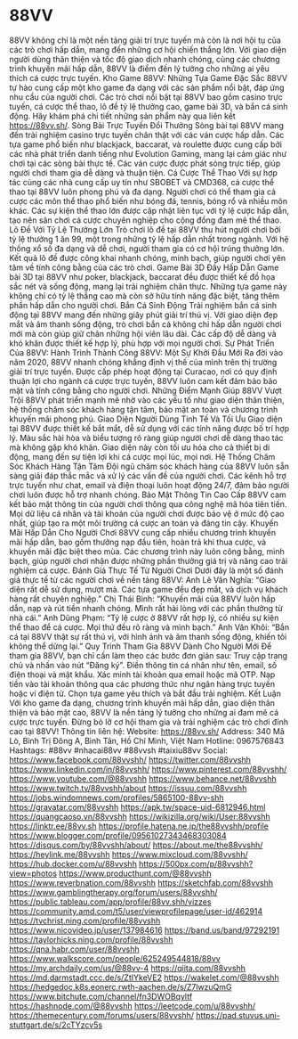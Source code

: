 # 88VV
88VV không chỉ là một nền tảng giải trí trực tuyến mà còn là nơi hội tụ của các trò chơi hấp dẫn, mang đến những cơ hội chiến thắng lớn. Với giao diện người dùng thân thiện và tốc độ giao dịch nhanh chóng, cùng các chương trình khuyến mãi hấp dẫn, 88VV là điểm đến lý tưởng cho những ai yêu thích cá cược trực tuyến.
Kho Game 88VV: Những Tựa Game Đặc Sắc
88VV tự hào cung cấp một kho game đa dạng với các sản phẩm nổi bật, đáp ứng nhu cầu của người chơi. Các trò chơi nổi bật tại 88VV bao gồm casino trực tuyến, cá cược thể thao, lô đề tỷ lệ thưởng cao, game bài 3D, và bắn cá sinh động. Hãy khám phá chi tiết những sản phẩm này qua liên kết https://88vv.sh/.
Sòng Bài Trực Tuyến Đổi Thưởng
Sòng bài tại 88VV mang đến trải nghiệm casino trực tuyến chân thật với các ván cược hấp dẫn. Các tựa game phổ biến như blackjack, baccarat, và roulette được cung cấp bởi các nhà phát triển danh tiếng như Evolution Gaming, mang lại cảm giác như chơi tại các sòng bài thực tế. Các ván cược được phát sóng trực tiếp, giúp người chơi tham gia dễ dàng và thuận tiện.
Cá Cược Thể Thao
Với sự hợp tác cùng các nhà cung cấp uy tín như SBOBET và CMD368, cá cược thể thao tại 88VV luôn phong phú và đa dạng. Người chơi có thể tham gia cá cược các môn thể thao phổ biến như bóng đá, tennis, bóng rổ và nhiều môn khác. Các sự kiện thể thao lớn được cập nhật liên tục với tỷ lệ cược hấp dẫn, tạo nên sân chơi cá cược chuyên nghiệp cho cộng đồng đam mê thể thao.
Lô Đề Với Tỷ Lệ Thưởng Lớn
Trò chơi lô đề tại 88VV thu hút người chơi bởi tỷ lệ thưởng 1 ăn 99, một trong những tỷ lệ hấp dẫn nhất trong ngành. Với hệ thống xổ số đa dạng và dễ chơi, người tham gia có cơ hội trúng thưởng lớn. Kết quả lô đề được công khai nhanh chóng, minh bạch, giúp người chơi yên tâm về tính công bằng của các trò chơi.
Game Bài 3D Đầy Hấp Dẫn
Game bài 3D tại 88VV như poker, blackjack, baccarat đều được thiết kế đồ họa sắc nét và sống động, mang lại trải nghiệm chân thực. Những tựa game này không chỉ có tỷ lệ thắng cao mà còn sở hữu tính năng đặc biệt, tăng thêm phần hấp dẫn cho người chơi.
Bắn Cá Sinh Động
Trải nghiệm bắn cá sinh động tại 88VV mang đến những giây phút giải trí thú vị. Với giao diện đẹp mắt và âm thanh sống động, trò chơi bắn cá không chỉ hấp dẫn người chơi mới mà còn giúp giữ chân những hội viên lâu dài. Các cấp độ dễ dàng và khó khăn được thiết kế hợp lý, phù hợp với mọi người chơi.
Sự Phát Triển Của 88VV: Hành Trình Thành Công
88VV: Một Sự Khởi Đầu Mới
Ra đời vào năm 2020, 88VV nhanh chóng khẳng định vị thế của mình trên thị trường giải trí trực tuyến. Được cấp phép hoạt động tại Curacao, nơi có quy định thuận lợi cho ngành cá cược trực tuyến, 88VV luôn cam kết đảm bảo bảo mật và tính công bằng cho người chơi.
Những Điểm Mạnh Giúp 88VV Vượt Trội
88VV phát triển mạnh mẽ nhờ vào các yếu tố như giao diện thân thiện, hệ thống chăm sóc khách hàng tận tâm, bảo mật an toàn và chương trình khuyến mãi phong phú.
Giao Diện Người Dùng Tinh Tế Và Tối Ưu
Giao diện tại 88VV được thiết kế bắt mắt, dễ sử dụng với các tính năng được bố trí hợp lý. Màu sắc hài hòa và biểu tượng rõ ràng giúp người chơi dễ dàng thao tác mà không gặp khó khăn. Giao diện này còn tối ưu hóa cho cả thiết bị di động, mang đến sự tiện lợi khi cá cược mọi lúc, mọi nơi.
Hệ Thống Chăm Sóc Khách Hàng Tận Tâm
Đội ngũ chăm sóc khách hàng của 88VV luôn sẵn sàng giải đáp thắc mắc và xử lý các vấn đề của người chơi. Các kênh hỗ trợ trực tuyến như chat, email và điện thoại luôn hoạt động 24/7, đảm bảo người chơi luôn được hỗ trợ nhanh chóng.
Bảo Mật Thông Tin Cao Cấp
88VV cam kết bảo mật thông tin của người chơi thông qua công nghệ mã hóa tiên tiến. Mọi dữ liệu cá nhân và tài khoản của người chơi được bảo vệ ở mức độ cao nhất, giúp tạo ra một môi trường cá cược an toàn và đáng tin cậy.
Khuyến Mãi Hấp Dẫn Cho Người Chơi
88VV cung cấp nhiều chương trình khuyến mãi hấp dẫn, bao gồm thưởng nạp đầu tiên, hoàn trả khi thua cược, và khuyến mãi đặc biệt theo mùa. Các chương trình này luôn công bằng, minh bạch, giúp người chơi nhận được những phần thưởng giá trị và nâng cao trải nghiệm cá cược.
Đánh Giá Thực Tế Từ Người Chơi
Dưới đây là một số đánh giá thực tế từ các người chơi về nền tảng 88VV:
Anh Lê Văn Nghĩa: “Giao diện rất dễ sử dụng, mượt mà. Các tựa game đều đẹp mắt, và dịch vụ khách hàng rất chuyên nghiệp.”
Chị Thái Bình: “Khuyến mãi của 88VV luôn hấp dẫn, nạp và rút tiền nhanh chóng. Mình rất hài lòng với các phần thưởng từ nhà cái.”
Anh Dũng Phạm: “Tỷ lệ cược ở 88VV rất hợp lý, có nhiều sự kiện thể thao để cá cược. Mọi thứ đều rõ ràng và minh bạch.”
Anh Văn Khôi: “Bắn cá tại 88VV thật sự rất thú vị, với hình ảnh và âm thanh sống động, khiến tôi không thể dừng lại.”
Quy Trình Tham Gia 88VV Dành Cho Người Mới
Để tham gia 88VV, bạn chỉ cần làm theo các bước đơn giản sau:
Truy cập trang chủ và nhấn vào nút “Đăng ký”.
Điền thông tin cá nhân như tên, email, số điện thoại và mật khẩu.
Xác minh tài khoản qua email hoặc mã OTP.
Nạp tiền vào tài khoản thông qua các phương thức như ngân hàng trực tuyến hoặc ví điện tử.
Chọn tựa game yêu thích và bắt đầu trải nghiệm.
Kết Luận
Với kho game đa dạng, chương trình khuyến mãi hấp dẫn, giao diện thân thiện và bảo mật cao, 88VV là nền tảng lý tưởng cho những ai đam mê cá cược trực tuyến. Đừng bỏ lỡ cơ hội tham gia và trải nghiệm các trò chơi đỉnh cao tại 88VV!
Thông tin liên hệ:
Website: https://88vv.sh/
Address: 340 Mã Lò, Bình Trị Đông A, Bình Tân, Hồ Chí Minh, Việt Nam
Hotline: 0967576843
Hashtags: #88vv #nhacai88vv #88vvsh #taixiu88vv 
Social:
https://www.facebook.com/88vvshh/
https://twitter.com/88vvshh
https://www.linkedin.com/in/88vvshh/
https://www.pinterest.com/88vvshh/
https://www.youtube.com/@88vvshh
https://www.behance.net/88vvshh
https://www.twitch.tv/88vvshh/about
https://issuu.com/88vvshh
https://jobs.windomnews.com/profiles/5865100-88vv-shh
https://gravatar.com/88vvshh
https://apk.tw/space-uid-6812946.html
https://quangcaoso.vn/88vvshh
https://wikizilla.org/wiki/User:88vvshh
https://linktr.ee/88vv.sh
https://profile.hatena.ne.jp/the88vvshh/profile
https://www.blogger.com/profile/09561027343468303084
https://disqus.com/by/88vvshh/about/
https://about.me/the88vvshh/
https://heylink.me/88vvshh
https://www.mixcloud.com/88vvshh/
https://hub.docker.com/u/88vvshh
https://500px.com/p/88vvshh?view=photos
https://www.producthunt.com/@88vvshh
https://www.reverbnation.com/88vvshh
https://sketchfab.com/88vvshh
https://www.gamblingtherapy.org/forum/users/88vvshh/
https://public.tableau.com/app/profile/88vv.shh/vizzes
https://community.amd.com/t5/user/viewprofilepage/user-id/462914
https://tvchrist.ning.com/profile/88vvshh
https://www.nicovideo.jp/user/137984616
https://band.us/band/97292191
https://taylorhicks.ning.com/profile/88vvshh
https://qna.habr.com/user/88vvshh
https://www.walkscore.com/people/625249544818/88vv
https://my.archdaily.com/us/@88vv-4
https://qiita.com/88vvshh
https://md.darmstadt.ccc.de/s/ZtIYkeVE2
https://wakelet.com/@88vvshh
https://hedgedoc.k8s.eonerc.rwth-aachen.de/s/Z7lwzuQmG
https://www.bitchute.com/channel/fn3DWOBqyltf
https://hashnode.com/@88vvshh
https://leetcode.com/u/88vvshh/
https://themecentury.com/forums/users/88vvshh/
https://pad.stuvus.uni-stuttgart.de/s/2cTYzcv5s